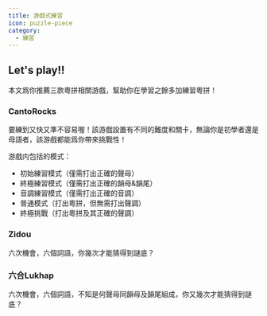 ```yaml
---
title: 游戲式練習
icon: puzzle-piece
category:
  - 練習
---
```

## Let's play!!

本文爲你推薦三款粵拼相關游戲，幫助你在學習之餘多加練習粵拼！


### CantoRocks

<SiteInfo
    name="CantoRocks"
    desc="粵拼版打磚塊"
    url="https://chaaklau.github.io/cantorocks/"
    preview="/CantoRocks.png"
/>

要練到又快又準不容易喔！該游戲設置有不同的難度和關卡，無論你是初學者還是母語者，該游戲都能爲你帶來挑戰性！

游戲内包括的模式：
- 初始練習模式（僅需打出正確的聲母）
- 終極練習模式（僅需打出正確的韻母&韻尾）
- 音調練習模式（僅需打出正確的音調）
- 普通模式（打出粵拼，但無需打出聲調）
- 終極挑戰（打出粵拼及其正確的聲調）

### Zidou

<SiteInfo
    name="Zidou"
    desc="粵拼版Wordle(EZMOD)"
    url="https://chaaklau.github.io/zidou/"
    preview="/Zidou.png"
/>

六次機會，六個詞語，你幾次才能猜得到謎底？

### 六合Lukhap

<SiteInfo
    name="Lukhap"
    desc="粵拼版Wordle(HARD)"
    url="https://chaaklau.github.io/zidou/"
    preview="/Lukhap.png"
/>

六次機會，六個詞語，不知是何聲母同韻母及韻尾組成，你又幾次才能猜得到謎底？